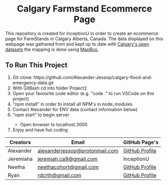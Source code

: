 <h1 align = "center">  Calgary Farmstand Ecommerce Page </h1>

<p> 
  This repository is created for InceptionU in order to create an ecommerce page for FarmStands in Calgary Alberta, Canada.
  The data displayed on this webpage was gathered from and kept up to date with <a href="https://data.calgary.ca">Calgary's open datasets</a>
  the mapping is done using <a href="https://www.mapbox.com">MapBox.</a>
</p>

<h2> To Run This Project </h2>
<p>
  <ol>
    <li> Git clone: https://github.com/Alexander-Jessop/calgary-flood-and-emergency-data.git </li>
    <li>  With GitBash cd into folder Project2 </li>
    <li>  Open your favourite code editor (e.g. "code ." to run VSCode on this project) </li>
    <li>  "npm install" in order to install all NPM's in node_modules </li>
    <li>  Contact Alexander for ENV data (contact information below) </li>
    <li>  "npm start" to begin server </li>
      <ul>
         <li> Open browser to localhost:3000 </li>
      </ul>
    <li> Enjoy and have fun coding </li>
  </ol>
</p>

| Creators  | Email                          | GitHub Page's                                         |
| --------- | ------------------------------ | ----------------------------------------------------- |
| Alexander | alexanderjessop@protonmail.com | [GitHub Profile](https://github.com/Alexander-Jessop) |
| Jeremiaha | jeremiah.ca9@gmail.com         | InceptionU                                            |
| Neetha    | neethacohort@gmail.com         | [GitHub Profile](https://github.com/snjcoder)         |
| Ryan      | rdcrth@gmail.com               | [GitHub Profile](https://github.com/Ryan-Caruth)      |
